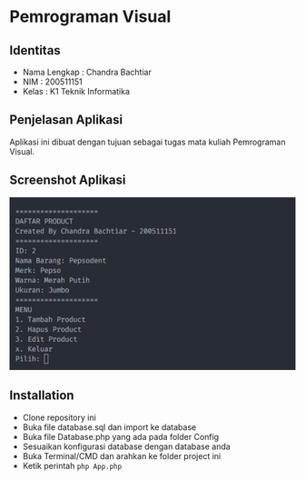 <!-- create README.md -->
# Pemrograman Visual

## Identitas

* Nama Lengkap : Chandra Bachtiar
* NIM : 200511151
* Kelas : K1 Teknik Informatika

## Penjelasan Aplikasi

Aplikasi ini dibuat dengan tujuan sebagai tugas mata kuliah Pemrograman Visual.

## Screenshot Aplikasi
<!-- insert screenshot from folder screenshot -->
![Screenshot Aplikasi](screenshot/Program.png)

## Installation
<!-- How to install this app -->
* Clone repository ini
* Buka file database.sql dan import ke database
* Buka file Database.php yang ada pada folder Config
* Sesuaikan konfigurasi database dengan database anda
* Buka Terminal/CMD dan arahkan ke folder project ini
* Ketik perintah `php App.php`
